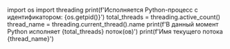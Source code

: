 import os
import threading
print(f'Исполняется Python-процесс с идентификатором: {os.getpid()}')
total_threads = threading.active_count()
thread_name = threading.current_thread().name
print(f'В данный момент Python исполняет {total_threads} поток(ов)')
print(f'Имя текущего потока {thread_name}')